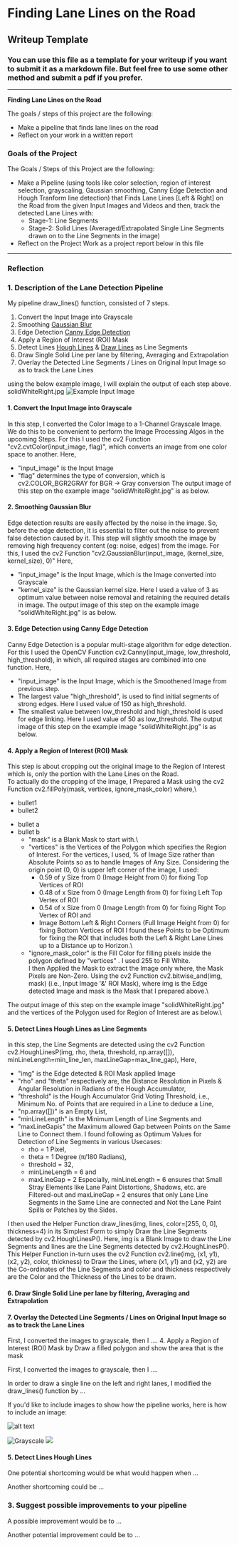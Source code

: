 # **Finding Lane Lines on the Road** 

## Writeup Template

### You can use this file as a template for your writeup if you want to submit it as a markdown file. But feel free to use some other method and submit a pdf if you prefer.

---

**Finding Lane Lines on the Road**

The goals / steps of this project are the following:
* Make a pipeline that finds lane lines on the road
* Reflect on your work in a written report


[//]: # (Image References)

[image1]: ./examples/grayscale.jpg "Grayscale"

### Goals of the Project
The Goals / Steps of this Project are the following:
- Make a Pipeline (using tools like color selection, region of interest selection, grayscaling, Gaussian smoothing, Canny Edge Detection and Hough Tranform line detection) that Finds Lane Lines [Left & Right] on the Road from the given Input Images and Videos and then, track the detected Lane Lines with:
  - Stage-1: Line Segments
  - Stage-2: Solid Lines (Averaged/Extrapolated Single Line Segments drawn on to the Line Segments in the image)
- Reflect on the Project Work as a project report below in this file
 
---

### Reflection

### 1. Description of the Lane Detection Pipeline
My pipeline draw_lines() function, consisted of 7 steps. 
  1. Convert the Input Image into Grayscale
  2. Smoothing [Gaussian Blur](https://docs.opencv.org/master/d4/d13/tutorial_py_filtering.html)
  3. Edge Detection [Canny Edge Detection](https://docs.opencv.org/master/da/d22/tutorial_py_canny.html)
  4. Apply a Region of Interest (ROI) Mask  
  5. Detect Lines [Hough Lines](https://docs.opencv.org/3.4/d9/db0/tutorial_hough_lines.html) & [Draw Lines](https://docs.opencv.org/master/d6/d6e/group__imgproc__draw.html) as      Line Segments
  6. Draw Single Solid Line per lane by filtering, Averaging and Extrapolation
  7. Overlay the Detected Line Segments / Lines on Original Input Image so as to track the Lane Lines


using the below example image, I will explain the output of each step above. 
solidWhiteRight.jpg
![Example Input Image](https://github.com/xxx/UDACITY_SDCarEngg-ND_P1--Prj01-Lane/blob/master/xxx/0_SolidWhiteCurve_In.jpg "Image_Input")

####  1. Convert the Input Image into Grayscale
  In this step, I converted the Color Image to a 1-Channel Grayscale Image. We do this to be convenient to perform the Image Processing Algos in the upcoming Steps.
  For this I used the cv2 Function "cv2.cvtColor(input_image, flag)", which converts an image from one color space to another. 
  Here, 
  - "input_image" is the Input Image
  - "flag" determines the type of conversion, which is cv2.COLOR_BGR2GRAY for BGR -> Gray conversion
  The output image of this step on the example image "solidWhiteRight.jpg" is as below. 

####  2. Smoothing Gaussian Blur
  Edge detection results are easily affected by the noise in the image. So, before the edge detection, it is essential to filter out the noise to prevent false detection caused by it. This step will slightly smooth the image by removing high frequency content (eg: noise, edges) from the image.
  For this, I used the cv2 Function "cv2.GaussianBlur(input_image, (kernel_size, kernel_size), 0)" 
  Here,
  - "input_image" is the Input Image, which is the Image converted into Grayscale
  - "kernel_size" is the Gaussian kernel size. Here I used a value of 3 as optimum value between noise removal and retaining the required details in image. 
  The output image of this step on the example image "solidWhiteRight.jpg" is as below. 

####  3. Edge Detection using Canny Edge Detection
  Canny Edge Detection is a popular multi-stage algorithm for edge detection.  
  For this I used the OpenCV Function cv2.Canny(input_image, low_threshold, high_threshold), in which, all required stages are combined into one function.
  Here,
  - "input_image" is the Input Image, which is the Smoothened Image from previous step. 
  - The largest value "high_threshold", is used to find initial segments of strong edges. Here I used value of 150 as high_threshold. 
  - The smallest value between low_threshold and high_threshold is used for edge linking. Here I used value of 50 as low_threshold. 
  The output image of this step on the example image "solidWhiteRight.jpg" is as below. 

####  4. Apply a Region of Interest (ROI) Mask
This step is about cropping out the original image to the Region of Interest which is, only the portion with the Lane Lines on the Road.\
To actually do the cropping of the image, I Prepared a Mask using the cv2 Function cv2.fillPoly(mask, vertices, ignore_mask_color) where,\
- bullet1
- bullet2
* bullet a
* bullet b
    * "mask" is a Blank Mask to start with.\
    * "vertices" is the Vertices of the Polygon which specifies the Region of Interest.  For the vertices, I used, % of Image Size rather than Absolute Points so as to handle Images of Any Size. Considering the origin point (0, 0) is upper left corner of the image, I used:
      * 0.59 of y Size from 0 (Image Height from 0) for fixing Top Vertices of ROI
      * 0.48 of x Size from 0 (Image Length from 0) for fixing Left Top Vertex of ROI
      * 0.54 of x Size from 0 (Image Length from 0) for fixing Right Top Vertex of ROI and
      * Image Bottom Left & Right Corners (Full Image Height from 0) for fixing Bottom Vertices of ROI
    I found these Points to be Optimum for fixing the ROI that includes both the Left & Right Lane Lines up to a Distance up to Horizon.\
    * "ignore_mask_color" is the Fill Color for filling pixels inside the polygon defined by "vertices" . I used 255 to Fill White.\
I then Applied the Mask to extract the Image only where, the Mask Pixels are Non-Zero. Using the cv2 Function cv2.bitwise_and(img, mask) (i.e., Input Image '&' ROI Mask), where img is the Edge detected Image and mask is the Mask that I prepared above.\

The output image of this step on the example image "solidWhiteRight.jpg" and the vertices of the Polygon used for Region of Interest are as below.\

####  5. Detect Lines Hough Lines as Line Segments
  in this step, the Line Segments are detected using the cv2 Function cv2.HoughLinesP(img, rho, theta, threshold, np.array([]), minLineLength=min_line_len, maxLineGap=max_line_gap),
  Here,
  - "img" is the Edge detected & ROI Mask applied Image
  - "rho" and "theta" respectively are, the Distance Resolution in Pixels & Angular Resolution in Radians of the Hough Accumulator,
  - "threshold" is the Hough Accumulator Grid Voting Threshold, i.e., Minimum No. of Points that are required in a Line to deduce a Line,
  - "np.array([])" is an Empty List,
  - "minLineLength" is the Minimum Length of Line Segments and
  - "maxLineGapis" the Maximum allowed Gap between Points on the Same Line to Connect them.
  I found following as Optimum Values for Detection of Line Segments in various Usecases: 
    - rho = 1 Pixel,
    - theta = 1 Degree (π/180 Radians),
    - threshold = 32,
    - minLineLength = 6 and
    - maxLineGap = 2
  Especially, minLineLength = 6 ensures that Small Stray Elements like Lane Paint Distortions, Shadows, etc. are Filtered-out and maxLineGap = 2 ensures that only Lane Line Segments in the Same Line are connected and Not the Lane Paint Spills or Patches by the Sides.
  
I then used the Helper Function draw_lines(img, lines, color=[255, 0, 0], thickness=4)
in its Simplest Form to simply Draw the Line Segments detected by cv2.HoughLinesP().
Here, img is a Blank Image to draw the Line Segments and
lines are the Line Segments detected by cv2.HoughLinesP().
This Helper Function in-turn uses the cv2 Function cv2.line(img, (x1, y1), (x2, y2), color, thickness) to Draw the Lines,
where (x1, y1) and (x2, y2) are the Co-ordinates of the Line Segments and
color and thickness respectively are the Color and the Thickness of the Lines to be drawn.

####  6. Draw Single Solid Line per lane by filtering, Averaging and Extrapolation

####  7. Overlay the Detected Line Segments / Lines on Original Input Image so as to track the Lane Lines

First, I converted the images to grayscale, then I .... 
4. Apply a Region of Interest (ROI) Mask 
    by Draw a filled polygon and
    show the area that is the mask

First, I converted the images to grayscale, then I .... 

In order to draw a single line on the left and right lanes, I modified the draw_lines() function by ...

If you'd like to include images to show how the pipeline works, here is how to include an image: 

![alt text][image1]

![][image1]
![](image.png) 

####  5. Detect Lines Hough Lines



One potential shortcoming would be what would happen when ... 

Another shortcoming could be ...


### 3. Suggest possible improvements to your pipeline

A possible improvement would be to ...

Another potential improvement could be to ...
